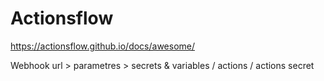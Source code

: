# Actionsflow

https://actionsflow.github.io/docs/awesome/



Webhook url  > parametres > secrets & variables / actions / actions secret
